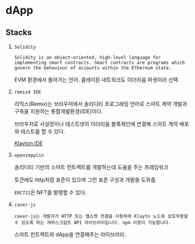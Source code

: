 # dApp

## Stacks

1.  `Solidity`

        Solidity is an object-oriented, high-level language for implementing smart contracts. Smart contracts are programs which govern the behaviour of accounts within the Ethereum state.

    EVM 환경에서 돌아가는 언어. 클레이튼 네트워크도 이더리움 파생이라 선택.

2.  `remixd IDE`

    리믹스(Remix)는 브라우저에서 솔리디티 프로그래밍 언어로 스마트 계약 개발과 구축을 지원하는 통합개발환경(IDE)이다.

    브라우저로 사설망이나 테스트넷의 이더리움 블록체인에 연결해 스마트 계약 배포와 테스트를 할 수 있다.

    [Klayton IDE](https://ide.klaytn.foundation/#optimize=false&runs=200&evmVersion=london&version=soljson-v0.8.7+commit.e28d00a7.js)

3.  `openzepplin`

    솔리디티 기반의 스마트 컨트랙트를 개발하는데 도움을 주는 프레임워크

    토큰에도 http처럼 표준이 있으며 그런 표준 구성과 개발을 도와줌

    `ERC721`은 NFT를 발행할 수 있다.

4.  `caver-js`

        caver-js는 개발자가 HTTP 또는 웹소켓 연결을 사용하여 Klaytn 노드와 상호작용할 수 있도록 하는 자바스크립트 API 라이브러리입니다. npm 이용이 가능합니다.

    스마트 컨트랙트와 dApp을 연결해주는 라이브러리.
